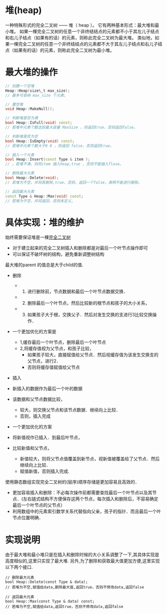 # 堆(heap)
一种特殊形式的完全二叉树 —— 堆（ heap ）。
它有两种基本形式：最大堆和最小堆。
如果一棵完全二叉树的任意一个非终结结点的元素都不小于其左儿子结点和右儿子结点（如果有的话）的元素，则称此完全二叉树为最大堆。
类似地，如果一棵完全二叉树的任意一个非终结结点的元素都不大于其左儿子结点和右儿子结点（如果有的话）的元素，则称此完全二叉树为最小堆。

# 最大堆的操作
```C++ code
// 创建一个空堆
Heap::Heap(size\_t max_size);
// 最多可容纳 max_size 个元素。

// 置空堆
void Heap::MakeNull();

// 判断堆是否为满
bool Heap::IsFull(void) const;
// 若堆中元素个数达到最大容量 MaxSize ，则返回true，否则返回false。

// 判断堆是否为空
bool Heap::IsEmpty(void) const;
// 若堆中元素个数大于0 0 ，则返回 false，否则返回true。

// 插入一个元素
bool Heap::Insert(const Type & item );
// 。若堆不满，则将item 插入heap,true ，否则不能插入flase。

// 删除最大元素
bool Heap::Delete(void);
// 若堆为不空，并将其删除,true，否则，返回一个false，表明不能进行删除。

// 返回最大元素
const Type & Heap::Max(void) const;
// 若堆为不空，并将返回，否则未定义。

```
# 具体实现：堆的维护
始终需要保证堆是一棵[完全二叉树]()
  - 对于建立起来的完全二叉树插入和删除都是对最后一个叶节点操作即可
  - 可以保证不破坏树的结构，避免重新调整树结构

最大堆的parent 的值总是大于child的值.
- 删除
  - 1. 进行删除前，节点数据和最后一个叶节点数据交换．
  - 2. 删除最后一个叶节点，然后比较新的根节点和孩子的大小关系，
  - 3. 如果孩子大于根，交换父子．然后对发生交换的支进行3比较交换操作．
- 一个更加优化的方案是
  - 1,缓存最后一个叶节点，删除最后一个叶节点
  - 2,将缓存值视为父节点，和孩子比较，
    - 如果孩子较大，直接赋值给父节点．然后视缓存值为该发生交换支的父节点，进行2．
    - 否则将缓存值赋值给父节点

- 插入
- 新插入的数据作为最后一个叶的数据
- 该数据和父节点数据比较，
  - 较大，则交换父节点和该节点数据．继续向上比较．
  - 否则，插入完成
- 一个更加优化的方案
- 将新值视作已插入．到最后叶节点，
- 比较新值和父节点，
  - 新值较大，则将父节点值覆盖到新节点，视新值被覆盖给了父节点．然后继续向上比较．
  - 赋值新值，否则插入完成.

使用静态数组实现完全二叉树的(层序)顺序存储是更加容易且高效的．
- 更加容易插入和删除：不必每次操作前都需要查找最后一个叶节点以及其节点．(左右链式结构不方便保存这两个节点，每次插入和删除后，不容易确定最后一个叶节点的父节点）
- 利用数组中的元素索引数学关系代替指向父亲，孩子的指针．而且最后一个叶节点位置明确．

# 实现说明
由于最大堆和最小堆只是在插入和删除时候的大小关系调整了一下,其具体实现是高度相似的,这里只实现了最大堆.
另外,为了删除和获取最大值更加方便,这里实现以下两个接口.
```
// 删除最大元素
bool Heap::Delete(const Type & data);
// 若堆为不空,赋值给data,删除最大值,返回true，否则不修改data,返回false

// 返回最大元素
bool Heap::Max(const Type & data) const;
// 若堆为不空,赋值给data,返回true，否则不修改data,返回false
```
